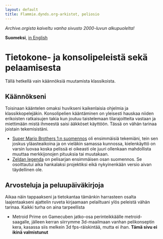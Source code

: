 ```yaml
---
layout: default
title: Flammie.dynds.org-arkistot, peliosio
---
```


*Archive.orgista kaiveltu vanha sivusto 2000-luvun alkupuolelta!*

**Suomeksi**, [in English](index.html)

# Tietokone- ja konsolipeleistä sekä pelaamisesta

Tällä hetkellä vain käännöksiä muutamista klassikoista.

## Käännökseni

Toisinaan kääntelen omaksi huvikseni kaikenlaisia ohjelmia ja
klassikkopelejäkin. Konsolipelien kääntäminen on yleisesti hauskaa niiden
erikoisten ratkaisujen takia kun joutuu taistelemaan tilarajoitteita vastaan ja
miettimään mistä ihmeestä saisi ääkköset käyttöön. Tässä on vähän tarinaa
joistain tekemisistäni.


- [Super Mario Brothers 1:n suomennos](smb1-suomeksi.html)</a> oli
  ensimmäisiä tekemiäni, tein sen joskus yläasteaikoina ja on vieläkin samassa
  kunnossa, kielenkäyttö on varsin luovaa koska pelissä ei oikeasti ole juuri
  ollenkaan mahdollista muuttaa merkkijonojen pituuksia tai muutakaan.
- [Zeldan legenda](zelda1-fi.php) on pelisarjan ensimmäisen osan
  suomennos. Se osoittautui aika hankalaksi projektiksi eikä nykyinenkään
  versio aivan täydellinen ole.

## Arvosteluja ja peluupäiväkirjoja

Aikaa näin tappaakseni ja tietokantaa tämänkin harrasteen osalta
laajentaakseni ajattelin ruveta kirjaamaan pelailtuani ylös peleistä vähän
tarinaa. Kaikki turha on aina tarpeellista


- Metroid Prime on Gamecuben jatko-osa perinteikkäälle metroid-saagalle,
  jälleen kerran siirrymme 3d-maailmaan vanhan pelikonseptin kera, kasassa siis
  melkein 3d fps-räiskintää, mutta ei ihan. **Tämä sivu ei ikinä valmistunut**


